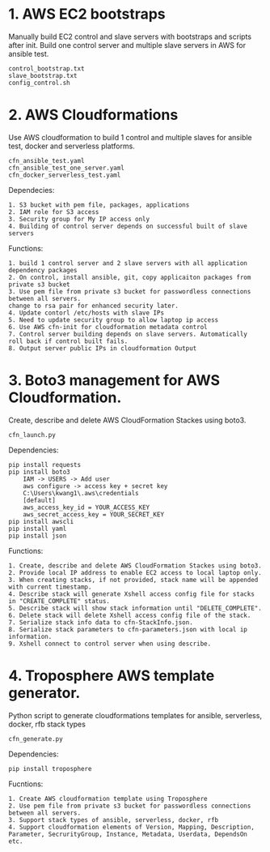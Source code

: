 # 1. AWS EC2 bootstraps
Manually build EC2 control and slave servers with bootstraps and scripts after init. Build one control server and multiple slave servers in AWS for ansible test.

	control_bootstrap.txt
	slave_bootstrap.txt
	config_control.sh

# 2. AWS Cloudformations
Use AWS cloudformation to build 1 control and multiple slaves for ansible test, docker and serverless platforms.

	cfn_ansible_test.yaml
	cfn_ansible_test_one_server.yaml
	cfn_docker_serverless_test.yaml
	
Dependecies:
		
	1. S3 bucket with pem file, packages, applications
	2. IAM role for S3 access
	3. Security group for My IP access only
	4. Building of control server depends on successful built of slave servers
		
Functions:
	
	1. build 1 control server and 2 slave servers with all application dependency packages 
	2. On control, install ansible, git, copy applicaiton packages from private s3 bucket
	3. Use pem file from private s3 bucket for passwordless connections between all servers. 
	change to rsa pair for enhanced security later.
	4. Update contorl /etc/hosts with slave IPs
	5. Need to update security group to allow laptop ip access
	6. Use AWS cfn-init for cloudformation metadata control
	7. Control server building depends on slave servers. Automatically roll back if control built fails.
	8. Output server public IPs in cloudformation Output

# 3. Boto3 management for AWS Cloudformation.
Create, describe and delete AWS CloudFormation Stackes using boto3.
		
	cfn_launch.py
	
Dependencies:

	pip install requests
	pip install boto3
	    IAM -> USERS -> Add user
	    aws configure -> access key + secret key
	    C:\Users\kwang1\.aws\credentials
		[default]
		aws_access_key_id = YOUR_ACCESS_KEY
		aws_secret_access_key = YOUR_SECRET_KEY
	pip install awscli
	pip install yaml
	pip install json
	
Functions:

	1. Create, describe and delete AWS CloudFormation Stackes using boto3.
	2. Provide local IP address to enable EC2 access to local laptop only. 
	3. When creating stacks, if not provided, stack name will be appended with current timestamp.
	4. Describe stack will generate Xshell access config file for stacks in "CREATE_COMPLETE" status.
	5. Describe stack will show stack information until "DELETE_COMPLETE".
	6. Delete stack will delete Xshell access config file of the stack.
	7. Serialize stack info data to cfn-StackInfo.json.
	8. Serialize stack parameters to cfn-parameters.json with local ip information.
	9. Xshell connect to control server when using describe.

# 4. Troposphere AWS template generator.
Python script to generate cloudformations templates for ansible, serverless, docker, rfb stack types

	cfn_generate.py
		
Dependencies:

	pip install troposphere

Fucntions:

	1. Create AWS cloudformation template using Troposphere
	2. Use pem file from private s3 bucket for passwordless connections between all servers.
	3. Support stack types of ansible, serverless, docker, rfb
	4. Support cloudformation elements of Version, Mapping, Description, 
	Parameter, SecrurityGroup, Instance, Metadata, Userdata, DependsOn etc.
